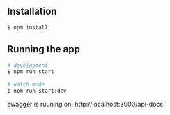 ## Installation

```bash
$ npm install
```

## Running the app

```bash
# development
$ npm run start

# watch mode
$ npm run start:dev 
```
swagger is ruuning on: http://localhost:3000/api-docs